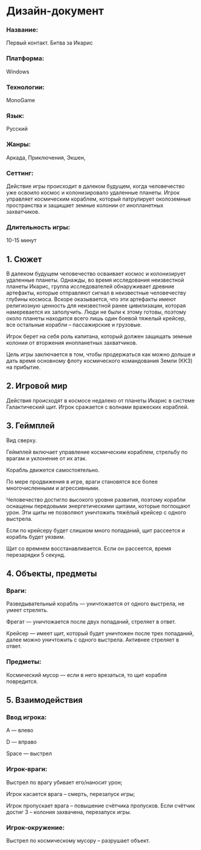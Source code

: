 # Дизайн-документ

### Название:

Первый контакт. Битва за Икарис

### Платформа:

Windows

### Технологии:

MonoGame

### Язык:

Русский

### Жанры:

Аркада, Приключения, Экшен, 

### Сеттинг:

Действие игры происходит в далеком будущем, когда человечество уже освоило космос и колонизировало удаленные планеты. Игрок управляет космическим кораблем, который патрулирует околоземные пространства и защищает земные колонии от инопланетных захватчиков.

### Длительность игры:

10-15 минут

## 1. Сюжет

В далеком будущем человечество осваивает космос и колонизирует удаленные планеты. Однажды, во время исследования неизвестной планеты Икарис, группа исследователей обнаруживает древние артефакты, которые отправляют сигнал в неизвестные человечеству глубины космоса. Вскоре оказывается, что эти артефакты имеют религиозную ценность для неизвестной ранее цивилизации, которая намеревается их заполучить. Люди не были к этому готовы, поэтому около планеты находится всего лишь один боевой тяжелый крейсер, все остальные корабли – пассажирские и грузовые.

Игрок берет на себя роль капитана, который должен защищать земные колонии от вторжения инопланетных захватчиков.

Цель игры заключается в том, чтобы продержаться как можно дольше и дать время основному флоту космического командования Земли (ККЗ) на прибытие.

## 2. Игровой мир

Действия происходят в космосе недалеко от планеты Икарис в системе Галактический щит.
Игрок сражается с волнами вражеских кораблей.

## 3. Геймплей

Вид сверху.

Геймплей включает управление космическим кораблем, стрельбу по врагам и уклонение от их атак.

Корабль движется самостоятельно.

По мере продвижения в игре, враги становятся все более многочисленными и агрессивными.

Человечество достигло высокого уровня развития, поэтому корабли оснащены передовыми энергетическими щитами, которые поглощают урон. Эти щиты не позволяют уничтожить тяжёлый крейсер с одного выстрела.

Если по крейсеру будет слишком много попаданий, щит рассеется и корабль будет уязвим.

Щит со времнем восстанавливается. Если он рассеется, время перезарядки 5 секунд.

## 4. Объекты, предметы

### Враги:

Разведывательный корабль — уничтожается от одного выстрела, не умеет стрелять.

Фрегат — уничтожается после двух попаданий, стреляет в ответ.

Крейсер — имеет щит, который будет уничтожен после трех попаданий, далее можно уничтожить с одного выстрела. Активнее стреляет в ответ.
  
### Предметы:

Космический мусор — если в него врезаться, то щит корабля повредится.

## 5. Взаимодействия

### Ввод игрока:

A — влево

D — вправо

Space — выстрел

### Игрок-враги:

Выстрел по врагу убивает его/наносит урон;

Игрок касается врага – смерть, перезапуск игры;

Игрок пропускает врага – повышение счётчика пропусков. Если счётчик достиг 3 – колония захвачена, перезапуск игры.

### Игрок-окружение:

Выстрел по космическому мусору – разрушает объект.